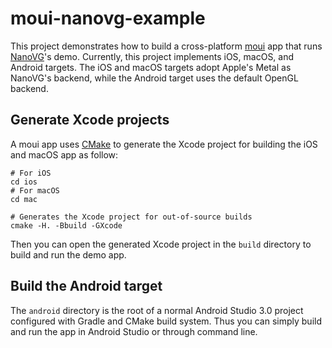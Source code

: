 # moui-nanovg-example

This project demonstrates how to build a cross-platform [moui](https://github.com/ollix/moui) app that runs [NanoVG](https://github.com/memononen/nanovg)'s demo. Currently, this project implements iOS, macOS, and Android targets. The iOS and macOS targets adopt Apple's Metal as NanoVG's backend, while the Android target uses the default OpenGL backend.

## Generate Xcode projects

A moui app uses [CMake](https://cmake.org) to generate the Xcode project for
building the iOS and macOS app as follow:

    # For iOS
    cd ios
    # For macOS
    cd mac

    # Generates the Xcode project for out-of-source builds
    cmake -H. -Bbuild -GXcode

Then you can open the generated Xcode project in the `build` directory to build
and run the demo app.

## Build the Android target

The `android` directory is the root of a normal Android Studio 3.0 project configured with Gradle and CMake build system. Thus you can simply build and
run the app in Android Studio or through command line.
